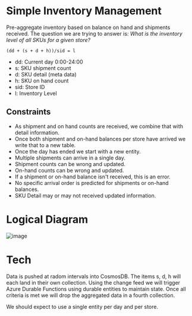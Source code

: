 # Simple Inventory Management

Pre-aggregate inventory based on balance on hand and shipments received. The question we are trying to answer is: *What is the inventory level of all SKUs for a given store?*

`(dd + (s + d + h))/sid = l`

 - dd:    Current day 0:00-24:00
 - s:     SKU shipment count
 - d:     SKU detail (meta data)
 - h:     SKU on hand count
 - sid:   Store ID
 - l:     Inventory Level

## Constraints

 - As shipment and on hand counts are received, we combine that with detail information. 
 - Once both shipment and on-hand balances per store have arrived we write that to a new table. 
 - Once the day has ended we start with a new entity.
 - Multiple shipments can arrive in a single day.
 - Shipment counts can be wrong and updated.
 - On-hand counts can be wrong and updated.
 - If a shipment or on-hand balance isn't received, this is an error.
 - No specific arrival order is predicted for shipments or on-hand balances.
 - SKU Detail may or may not received updated information.

# Logical Diagram
![image](https://user-images.githubusercontent.com/17349002/79244649-25307f80-7e45-11ea-83c9-822f2c98d21c.png)

# Tech
Data is pushed at radom intervals into CosmosDB. The items s, d, h will each land in their own collection. Using the change feed we will trigger Azure Durable Functions using durable entities to maintain state. Once all criteria is met we will drop the aggregated data in a fourth collection.

We should expect to use a single entity per day and per store.